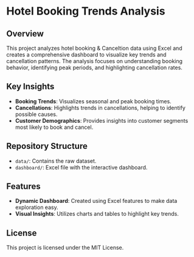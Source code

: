 # Hotel Booking Trends Analysis

## Overview
This project analyzes hotel booking & Canceltion data using Excel and creates a comprehensive dashboard to visualize key trends and cancellation patterns. The analysis focuses on understanding booking behavior, identifying peak periods, and highlighting cancellation rates.

## Key Insights
- **Booking Trends**: Visualizes seasonal and peak booking times.
- **Cancellations**: Highlights trends in cancellations, helping to identify possible causes.
- **Customer Demographics**: Provides insights into customer segments most likely to book and cancel.

## Repository Structure
- `data/`: Contains the raw dataset.
- `dashboard/`: Excel file with the interactive dashboard.

## Features
- **Dynamic Dashboard**: Created using Excel features to make data exploration easy.
- **Visual Insights**: Utilizes charts and tables to highlight key trends.

## License
This project is licensed under the MIT License.
